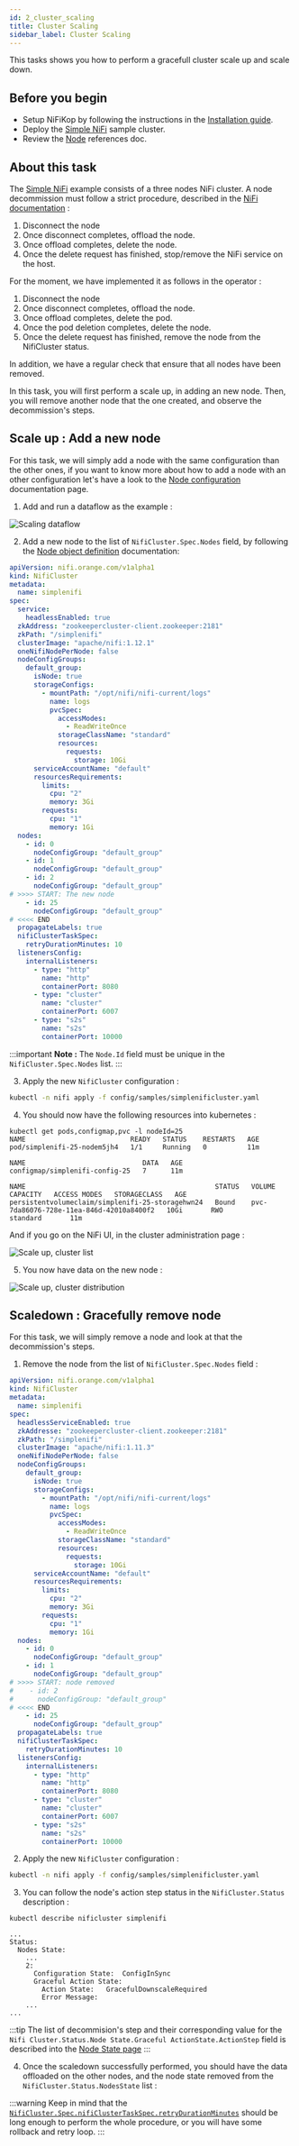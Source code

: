 ```yaml
---
id: 2_cluster_scaling
title: Cluster Scaling
sidebar_label: Cluster Scaling
---
```


This tasks shows you how to perform a gracefull cluster scale up and scale down.

## Before you begin

- Setup NiFiKop by following the instructions in the [Installation guide](../../2_setup/1_getting_started.md).
- Deploy the [Simple NiFi](../../2_setup/1_getting_started.md#easy-way-installing-with-helm) sample cluster.
- Review the [Node](../../5_references/1_nifi_cluster/4_node.md) references doc. 

## About this task

The [Simple NiFi](../../2_setup/1_getting_started.md#easy-way-installing-with-helm) example consists of a three nodes NiFi cluster. 
A node decommission must follow a strict procedure, described in the [NiFi documentation](https://nifi.apache.org/docs/nifi-docs/html/administration-guide.html#decommission-nodes) : 

1. Disconnect the node
2. Once disconnect completes, offload the node.
3. Once offload completes, delete the node.
4. Once the delete request has finished, stop/remove the NiFi service on the host.


For the moment, we have implemented it as follows in the operator :

 1. Disconnect the node
 2. Once disconnect completes, offload the node.
 3. Once offload completes, delete the pod.
 4. Once the pod deletion completes, delete the node.
 5. Once the delete request has finished, remove the node from the NifiCluster status.
 
In addition, we have a regular check that ensure that all nodes have been removed.

In this task, you will first perform a scale up, in adding an new node. Then, you will remove another node that the one created, and observe the decommission's steps.

## Scale up : Add a new node

For this task, we will simply add a node with the same configuration than the other ones, if you want to know more about how to add a node with an other configuration let's have a look to the [Node configuration](./1_nodes_configuration.md) documentation page.

1. Add and run a dataflow as the example : 

![Scaling dataflow](/img/3_tasks/1_nifi_cluster/2_cluster_scaling/scaling_dataflow.png)

2. Add a new node to the list of `NifiCluster.Spec.Nodes` field, by following the [Node object definition](../../5_references/1_nifi_cluster/4_node.md) documentation:

```yaml
apiVersion: nifi.orange.com/v1alpha1
kind: NifiCluster
metadata:
  name: simplenifi
spec:
  service:
    headlessEnabled: true
  zkAddress: "zookeepercluster-client.zookeeper:2181"
  zkPath: "/simplenifi"
  clusterImage: "apache/nifi:1.12.1"
  oneNifiNodePerNode: false
  nodeConfigGroups:
    default_group:
      isNode: true
      storageConfigs:
        - mountPath: "/opt/nifi/nifi-current/logs"
          name: logs
          pvcSpec:
            accessModes:
              - ReadWriteOnce
            storageClassName: "standard"
            resources:
              requests:
                storage: 10Gi
      serviceAccountName: "default"
      resourcesRequirements:
        limits:
          cpu: "2"
          memory: 3Gi
        requests:
          cpu: "1"
          memory: 1Gi
  nodes:
    - id: 0
      nodeConfigGroup: "default_group"
    - id: 1
      nodeConfigGroup: "default_group"
    - id: 2
      nodeConfigGroup: "default_group"
# >>>> START: The new node
    - id: 25
      nodeConfigGroup: "default_group"
# <<<< END
  propagateLabels: true
  nifiClusterTaskSpec:
    retryDurationMinutes: 10
  listenersConfig:
    internalListeners:
      - type: "http"
        name: "http"
        containerPort: 8080
      - type: "cluster"
        name: "cluster"
        containerPort: 6007
      - type: "s2s"
        name: "s2s"
        containerPort: 10000
```

:::important
**Note :** The `Node.Id` field must be unique in the `NifiCluster.Spec.Nodes` list.
:::

3. Apply the new `NifiCluster` configuration : 

```sh 
kubectl -n nifi apply -f config/samples/simplenificluster.yaml
```

4. You should now have the following resources into kubernetes : 

```console 
kubectl get pods,configmap,pvc -l nodeId=25
NAME                          READY   STATUS    RESTARTS   AGE
pod/simplenifi-25-nodem5jh4   1/1     Running   0          11m

NAME                             DATA   AGE
configmap/simplenifi-config-25   7      11m

NAME                                               STATUS   VOLUME                                     CAPACITY   ACCESS MODES   STORAGECLASS   AGE
persistentvolumeclaim/simplenifi-25-storagehwn24   Bound    pvc-7da86076-728e-11ea-846d-42010a8400f2   10Gi       RWO            standard       11m
```

And if you go on the NiFi UI, in the cluster administration page : 

![Scale up, cluster list](/img/3_tasks/1_nifi_cluster/2_cluster_scaling/scaleup_cluster_list.png)

5. You now have data on the new node : 

![Scale up, cluster distribution](/img/3_tasks/1_nifi_cluster/2_cluster_scaling/scaleup_distribution.png)

## Scaledown : Gracefully remove node

For this task, we will simply remove a node and look at that the decommission's steps.

1. Remove the node from the list of `NifiCluster.Spec.Nodes` field :

```yaml
apiVersion: nifi.orange.com/v1alpha1
kind: NifiCluster
metadata:
  name: simplenifi
spec:
  headlessServiceEnabled: true
  zkAddresse: "zookeepercluster-client.zookeeper:2181"
  zkPath: "/simplenifi"
  clusterImage: "apache/nifi:1.11.3"
  oneNifiNodePerNode: false
  nodeConfigGroups:
    default_group:
      isNode: true
      storageConfigs:
        - mountPath: "/opt/nifi/nifi-current/logs"
          name: logs
          pvcSpec:
            accessModes:
              - ReadWriteOnce
            storageClassName: "standard"
            resources:
              requests:
                storage: 10Gi
      serviceAccountName: "default"
      resourcesRequirements:
        limits:
          cpu: "2"
          memory: 3Gi
        requests:
          cpu: "1"
          memory: 1Gi
  nodes:
    - id: 0
      nodeConfigGroup: "default_group"
    - id: 1
      nodeConfigGroup: "default_group"
# >>>> START: node removed
#    - id: 2
#      nodeConfigGroup: "default_group"
# <<<< END
    - id: 25
      nodeConfigGroup: "default_group"
  propagateLabels: true
  nifiClusterTaskSpec:
    retryDurationMinutes: 10
  listenersConfig:
    internalListeners:
      - type: "http"
        name: "http"
        containerPort: 8080
      - type: "cluster"
        name: "cluster"
        containerPort: 6007
      - type: "s2s"
        name: "s2s"
        containerPort: 10000
```

2.  Apply the new `NifiCluster` configuration : 
   
```sh 
kubectl -n nifi apply -f config/samples/simplenificluster.yaml
```

3. You can follow the node's action step status in the `NifiCluster.Status` description : 

```console 
kubectl describe nificluster simplenifi

...
Status:
  Nodes State:
    ...
    2:
      Configuration State:  ConfigInSync
      Graceful Action State:
        Action State:   GracefulDownscaleRequired
        Error Message:
    ...
...
```

:::tip
The list of decommision's step and their corresponding value for the `Nifi Cluster.Status.Node State.Graceful ActionState.ActionStep` field is described into the [Node State page](../../5_references/1_nifi_cluster/5_node_state.md#actionstep)
:::

4. Once the scaledown successfully performed, you should have the data offloaded on the other nodes, and the node state removed from the `NifiCluster.Status.NodesState` list :

:::warning
Keep in mind that the [`NifiCluster.Spec.nifiClusterTaskSpec.retryDurationMinutes`](../../5_references/1_nifi_cluster/1_nifi_cluster.md#nificlustertaskspec) should be long enough to perform the whole procedure, or you will have some rollback and retry loop.
:::